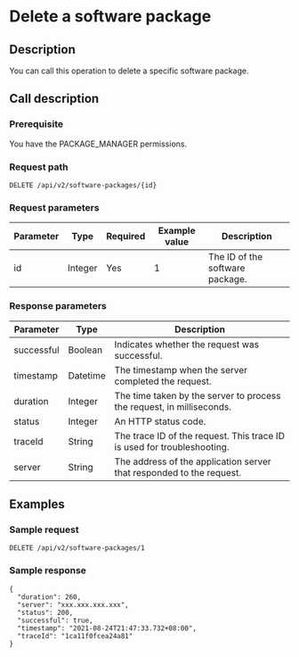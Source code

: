 Delete a software package 
==============================================



Description 
--------------------------------

You can call this operation to delete a specific software package.

Call description 
-------------------------------------

### Prerequisite 

You have the PACKAGE_MANAGER permissions.

### Request path 

`DELETE /api/v2/software-packages/{id}`

### Request parameters 



| Parameter |  Type   | Required | Example value |           Description           |
|-----------|---------|----------|---------------|---------------------------------|
| id        | Integer | Yes      | 1             | The ID of the software package. |



### Response parameters 



| Parameter  |   Type   |                               Description                               |
|------------|----------|-------------------------------------------------------------------------|
| successful | Boolean  | Indicates whether the request was successful.                           |
| timestamp  | Datetime | The timestamp when the server completed the request.                    |
| duration   | Integer  | The time taken by the server to process the request, in milliseconds.   |
| status     | Integer  | An HTTP status code.                                                    |
| traceId    | String   | The trace ID of the request. This trace ID is used for troubleshooting. |
| server     | String   | The address of the application server that responded to the request.    |



Examples 
-----------------------------

### Sample request 

`DELETE /api/v2/software-packages/1`

### Sample response 

```unknow
{
  "duration": 260,
  "server": "xxx.xxx.xxx.xxx",
  "status": 200,
  "successful": true,
  "timestamp": "2021-08-24T21:47:33.732+08:00",
  "traceId": "1ca11f0fcea24a81"
}
```


